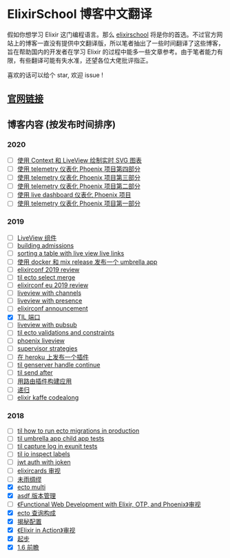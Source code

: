 # ElixirSchool 博客中文翻译

假如你想学习 Elixir 这门编程语言。那么 [elixirschool](https://elixirschool.com/) 将是你的首选。不过官方网站上的博客一直没有提供中文翻译版，所以笔者抽出了一些时间翻译了这些博客，旨在帮助国内的开发者在学习 Elixir 的过程中能多一些文章参考。由于笔者能力有限，有些翻译可能有失水准，还望各位大佬批评指正。

喜欢的话可以给个 star, 欢迎 issue !

## [官网链接](https://elixirschool.com/blog/)
## 博客内容 (按发布时间排序)

### 2020

- [ ] [使用 Context 和 LiveView 绘制实时 SVG 图表](./posts/2020-10-06-server-side-svg-charts-with-contex-and-liveview.md)
- [ ] [使用 telemetry 仪表化 Phoenix 项目第四部分](./posts/2020-05-13-instrumenting-phoenix-with-telemetry-part-four.md)
- [ ] [使用 telemetry 仪表化 Phoenix 项目第三部分](./posts/2020-05-06-instrumenting-phoenix-with-telemetry-part-three.md)
- [ ] [使用 telemetry 仪表化 Phoenix 项目第二部分](./posts/2020-04-29-instrumenting-phoenix-with-telemetry-part-two.md)
- [ ] [使用 live dashboard 仪表化 Phoenix 项目](./posts/2020-04-24-instrumenting-phoenix-with-live-dashboard.md)
- [ ] [使用 telemetry 仪表化 Phoenix 项目第一部分](./posts/2020-04-22-instrumenting-phoenix-with-telemetry-part-one.md)
### 2019 

- [ ] [LiveView 组件](./posts/2019-12-29-live-view-live-component.md)
- [ ] [building admissions](./posts/2019-10-23-building-admissions.md)
- [ ] [sorting a table with live view live links](./posts/2019-10-20-sorting-a-table-with-live-view-live-links.md)
- [ ] [使用 docker 和 mix release 发布一个 umbrella app](./posts/2019-09-15-releasing-an-umbrella-app-with-docker-and-mix-release.md)
- [ ] [elixirconf 2019 review](./posts/2019-09-12-elixirconf-2019-review.md)
- [ ] [til ecto select merge](./posts/2019-08-23-til-ecto-select-merge.md)
- [ ] [elixirconf eu 2019 review](./posts/2019-06-06-elixir-conf-eu-2019-review.md)
- [ ] [liveview with channels](./posts/2019-06-04-live-view-with-channels.md)
- [ ] [liveview with presence](./posts/2019-05-06-live-view-with-presence.md)
- [ ] [elixirconf announcement](./posts/2019-05-01-elixirconf-announcement.md)
- [x] [TIL 端口](./posts/2019-04-17-til-ports.md)
- [ ] [liveview with pubsub](./posts/2019-04-11-live-view-with-pub-sub.md)
- [ ] [til ecto validations and constraints](./posts/2019-03-25-til-ecto-validations-and-constraints.md)
- [ ] [phoenix liveview](./posts/2019-03-18-phoenix-live-view.md)
- [ ] [supervisor strategies](./posts/2019-02-21-supervisor-strategies.md)
- [ ] [在 heroku 上发布一个插件](./posts/2019-02-12-putting-a-plug-app-on-heroku.md)
- [ ] [til genserver handle continue](./posts/2019-02-08-til-genserver-handle-continue.md)
- [ ] [til send after](./posts/2019-02-06-til-send-after.md)
- [ ] [用路由插件构建应用](./posts/2019-01-25-building-apps-with-plug-router.md)
- [ ] [递归](./posts/2019-01-15-recursion.md)
- [ ] [elixir kaffe codealong](./posts/2019-01-03-elixir-kaffe-codealong.md)

### 2018

- [ ] [til how to run ecto migrations in production](./posts/2018-12-26-til-how-to-run-ecto-migrations-in-production.md)
- [ ] [til umbrella app child app tests](./posts/2018-12-17-til-umbrella-app-child-app-tests.md)
- [ ] [til capture log in exunit tests](./posts/2018-12-12-til-capture-log-in-exunit-tests.md)
- [ ] [til io inspect labels](./posts/2018-12-04-til-io-inspect-labels.md)
- [ ] [jwt auth with joken](./posts/2018-11-29-jwt-auth-with-joken.md)
- [ ] [elixircards 审视](./posts/2018-11-14-elixir-cards-review.md)
- [ ] [未雨绸缪](./posts/2018-10-23-umbrellas-just-when-it-rains.md)
- [x] [ecto multi](./posts/2018-10-10-ecto-multi.md)
- [x] [asdf 版本管理](./2018-10-01-asdf-version-management.md)
- [ ] [《Functional Web Development with Elixir, OTP, and Phoenix》审视](./posts/2018-08-02-functional-web-dev-elixir-otp-phoenix-review.md)
- [x] [ecto 查询构成](./posts/2018-07-25-ecto-query-composition.md)
- [x] [揭秘配置](./posts/2018-07-17-configuration-demystified.md)
- [x] [《Elixir in Action》审视](./posts/2018-05-31-elixir-in-action-review.md)
- [x] [起步](./posts/2018-04-23-just-the-beginning.md)
- [x] [1.6 前瞻](./posts/2018-04-03-a-look-at-16.md)